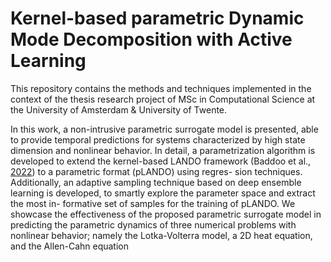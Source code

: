 # Kernel-based parametric Dynamic Mode Decomposition with Active Learning 

This repository contains the methods and techniques implemented in the context of the thesis
research project of MSc in Computational Science at the University of Amsterdam & University of Twente.


In this work, a non-intrusive parametric surrogate model is presented, able to provide
temporal predictions for systems characterized by high state dimension and nonlinear
behavior. In detail, a parametrization algorithm is developed to extend the kernel-based
LANDO framework (Baddoo et al., [2022](https://royalsocietypublishing.org/doi/full/10.1098/rspa.2021.0830)) to a parametric format (pLANDO) using regres-
sion techniques. Additionally, an adaptive sampling technique based on deep ensemble
learning is developed, to smartly explore the parameter space and extract the most in-
formative set of samples for the training of pLANDO. We showcase the effectiveness
of the proposed parametric surrogate model in predicting the parametric dynamics of
three numerical problems with nonlinear behavior; namely the Lotka-Volterra model, a
2D heat equation, and the Allen-Cahn equation

